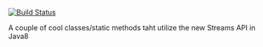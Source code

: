 [![Build Status](https://travis-ci.org/fegan104/streams-test.svg?branch=master)](https://travis-ci.org/fegan104/streams-test)

A couple of cool classes/static methods taht utilize the new Streams API in Java8
